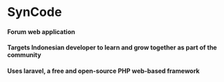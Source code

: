 # SynCode

#### Forum web application
#### Targets Indonesian developer to learn and grow together as part of the community
#### Uses laravel, a free and open-source PHP web-based framework












